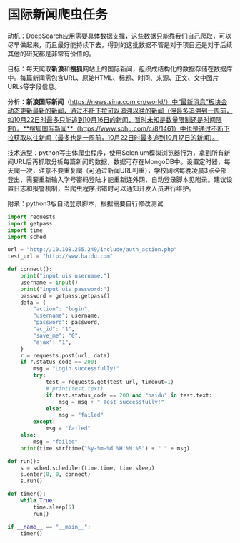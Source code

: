 # 国际新闻爬虫任务

动机：DeepSearch应用需要具体数据支撑，这些数据只能靠我们自己爬取，可以尽早做起来，而且最好能持续下去，得到的这批数据不管是对于项目还是对于后续其他的研究都是非常有价值的。

目标：每天爬取**新浪**和**搜狐**网站上的国际新闻，组织成结构化的数据存储在数据库中。每篇新闻需包含URL、原始HTML、标题、时间、来源、正文、文中图片URLs等字段信息。

分析：**新浪国际新闻**（https://news.sina.com.cn/world/）中“最新消息”板块会动态更新最新的新闻，通过不断下拉可以追溯以往的新闻（但最多追溯到一周前，如10月22日时最多只能追到10月16日的新闻，暂时未知是数量限制还是时间限制）。**搜狐国际新闻**（https://www.sohu.com/c/8/1461）中也是通过不断下拉获取以往新闻（最多也是一周前，10月22日时最多追到10月17日的新闻）。

技术选型：python写主体爬虫程序，使用Selenium模拟浏览器行为，拿到所有新闻URL后再抓取分析每篇新闻的数据，数据可存在MongoDB中。设置定时器，每天爬一次，注意不要重复爬（可通过新闻URL判重），学校网络每晚凌晨3点全部登出，需要重新输入学号密码登陆才能重新连外网，自动登录脚本见附录。建议设置日志和报警机制，当爬虫程序出错时可以通知开发人员进行维护。



附录：python3版自动登录脚本，根据需要自行修改测试

```python
import requests
import getpass
import time
import sched

url = "http://10.108.255.249/include/auth_action.php"
test_url = "http://www.baidu.com"

def connect():
	print("input uis username:")
	username = input()
	print("input uis password:")
	password = getpass.getpass()
	data = {
	    "action": "login",
	    "username": username,
	    "password": password,
	    "ac_id": "1",
	    "save_me": "0",
	    "ajax": "1",
	}
	r = requests.post(url, data)
	if r.status_code == 200:
		msg = "Login successfully!"
		try:
			test = requests.get(test_url, timeout=1)
			# print(test.text)
			if test.status_code == 200 and "baidu" in test.text:
				msg = msg + " Test successfully!"
			else:
				msg = "failed"
		except:
			msg = "failed"
	else:
		msg = "failed"
	print(time.strftime("%y-%m-%d %H:%M:%S") + " " + msg)

def run():
	s = sched.scheduler(time.time, time.sleep)
	s.enter(0, 0, connect)
	s.run()

def timer():
	while True:
		time.sleep(5)
		run()

if __name__ == "__main__":
	timer()
```

